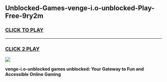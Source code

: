 
## Unblocked-Games-venge-i.o-unblocked-Play-Free-9ry2m
<h3>
<a href="https://premium76.site?title=venge-i.o-unblocked&ref=18A1">CLICK TO PLAY</a></h3>
<hr>

<h3>
<a href="https://premium76.site?title=venge-i.o-unblocked&ref=18A1">CLICK 2 PLAY</a>
  
</h3>

<a href="https://premium76.site?title=venge-i.o-unblocked&ref=18A1"><img src="https://clearcache.store/games.png"></a>


**venge-i.o-unblocked games unblocked: Your Gateway to Fun and Accessible Online Gaming**
